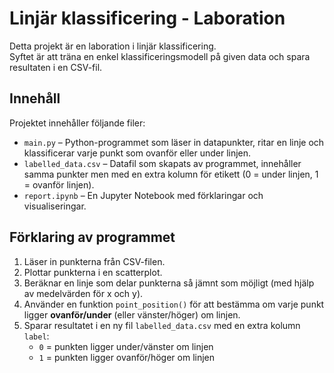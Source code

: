 # Linjär klassificering - Laboration

Detta projekt är en laboration i linjär klassificering.  
Syftet är att träna en enkel klassificeringsmodell på given data och spara resultaten i en CSV-fil.

## Innehåll
Projektet innehåller följande filer:
- `main.py` – Python-programmet som läser in datapunkter, ritar en linje och klassificerar varje punkt som ovanför eller under linjen.
- `labelled_data.csv` – Datafil som skapats av programmet, innehåller samma punkter men med en extra kolumn för etikett (0 = under linjen, 1 = ovanför linjen).
- `report.ipynb` – En Jupyter Notebook med förklaringar och visualiseringar.

## Förklaring av programmet

1. Läser in punkterna från CSV-filen.
2. Plottar punkterna i en scatterplot.
3. Beräknar en linje som delar punkterna så jämnt som möjligt (med hjälp av medelvärden för x och y).
4. Använder en funktion `point_position()` för att bestämma om varje punkt ligger **ovanför/under** (eller vänster/höger) om linjen.
5. Sparar resultatet i en ny fil `labelled_data.csv` med en extra kolumn `label`:
   - `0` = punkten ligger under/vänster om linjen  
   - `1` = punkten ligger ovanför/höger om linjen  

